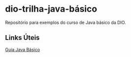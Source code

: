 # dio-trilha-java-básico
Repositório para exemplos do curso de Java básico da DIO. 
## Links Úteis
[Guia Java Básico](https://github.com/digitalinnovationone/trilha-java-basico)
